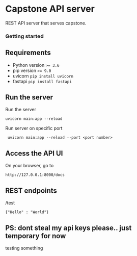 # Capstone API server
REST API server that serves capstone. 

### Getting started

## Requirements
- Python version ``` >= 3.6 ```
- pip version ```>= 9.0 ``` 
- uvicorn ``` pip install uvicorn ```
- fastapi ``` pip install fastapi ```


## Run the server
Run the server 

```uvicorn main:app --reload```

Run server on specific port 

``` uvicorn main:app --reload --port <port number>```

## Access the API UI
On your browser, go to 

```http://127.0.0.1:8000/docs```

## REST endpoints 
/test

```{"Hello" : "World"}```

## PS: dont steal my api keys please.. just temporary for now
testing something

